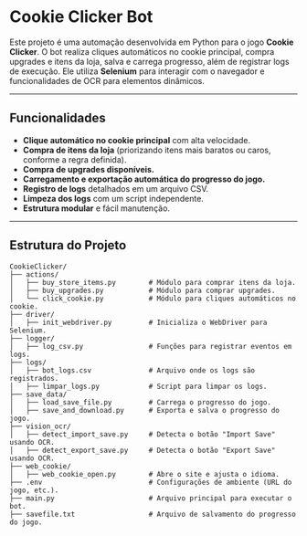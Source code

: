 # Cookie Clicker Bot

Este projeto é uma automação desenvolvida em Python para o jogo **Cookie Clicker**. O bot realiza cliques automáticos no cookie principal, compra upgrades e itens da loja, salva e carrega progresso, além de registrar logs de execução. Ele utiliza **Selenium** para interagir com o navegador e funcionalidades de OCR para elementos dinâmicos.

---

## Funcionalidades
- **Clique automático no cookie principal** com alta velocidade.
- **Compra de itens da loja** (priorizando itens mais baratos ou caros, conforme a regra definida).
- **Compra de upgrades disponíveis.**
- **Carregamento e exportação automática do progresso do jogo.**
- **Registro de logs** detalhados em um arquivo CSV.
- **Limpeza dos logs** com um script independente.
- **Estrutura modular** e fácil manutenção.

---

## Estrutura do Projeto

```plaintext
CookieClicker/
├── actions/
│   ├── buy_store_items.py        # Módulo para comprar itens da loja.
│   ├── buy_upgrades.py           # Módulo para comprar upgrades.
│   └── click_cookie.py           # Módulo para cliques automáticos no cookie.
├── driver/
│   ├── init_webdriver.py         # Inicializa o WebDriver para Selenium.
├── logger/
│   ├── log_csv.py                # Funções para registrar eventos em logs.
├── logs/
│   ├── bot_logs.csv              # Arquivo onde os logs são registrados.
│   ├── limpar_logs.py            # Script para limpar os logs.
├── save_data/
│   ├── load_save_file.py         # Carrega o progresso do jogo.
│   ├── save_and_download.py      # Exporta e salva o progresso do jogo.
├── vision_ocr/
│   ├── detect_import_save.py     # Detecta o botão "Import Save" usando OCR.
│   ├── detect_export_save.py     # Detecta o botão "Export Save" usando OCR.
├── web_cookie/
│   ├── web_cookie_open.py        # Abre o site e ajusta o idioma.
├── .env                          # Configurações de ambiente (URL do jogo, etc.).
├── main.py                       # Arquivo principal para executar o bot.
├── savefile.txt                  # Arquivo de salvamento do progresso do jogo.
